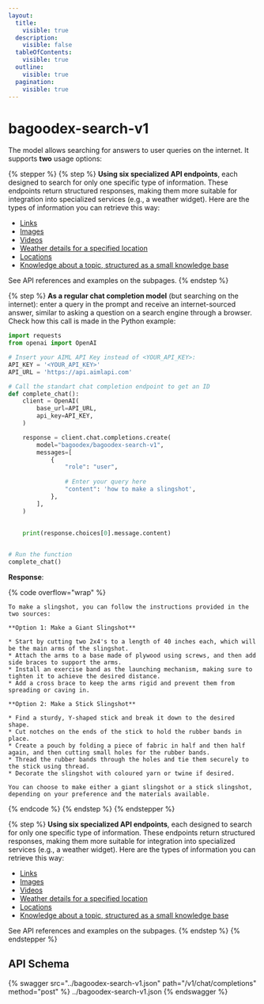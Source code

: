 ```yaml
---
layout:
  title:
    visible: true
  description:
    visible: false
  tableOfContents:
    visible: true
  outline:
    visible: true
  pagination:
    visible: true
---
```


# bagoodex-search-v1

The model allows searching for answers to user queries on the internet. It supports **two** usage options:

{% stepper %}
{% step %}
**Using six specialized API endpoints**, each designed to search for only one specific type of information. These endpoints return structured responses, making them more suitable for integration into specialized services (e.g., a weather widget). Here are the types of information you can retrieve this way:

* [Links](find-links.md)
* [Images](find-images.md)
* [Videos](find-videos.md)
* [Weather details for a specified location](find-the-weather.md)
* [Locations](find-a-local-map.md)
* [Knowledge about a topic, structured as a small knowledge base](get-a-knowledge-structure.md)

See API references and examples on the subpages.
{% endstep %}

{% step %}
**As a regular chat completion model** (but searching on the internet): enter a query in the prompt and receive an internet-sourced answer, similar to asking a question on a search engine through a browser. Check how this call is made in the Python example:

```python
import requests
from openai import OpenAI

# Insert your AIML API Key instead of <YOUR_API_KEY>:
API_KEY = '<YOUR_API_KEY>'
API_URL = 'https://api.aimlapi.com'

# Call the standart chat completion endpoint to get an ID
def complete_chat():
    client = OpenAI(
        base_url=API_URL,
        api_key=API_KEY,
    )    

    response = client.chat.completions.create(
        model="bagoodex/bagoodex-search-v1",
        messages=[
            {
                "role": "user",
                
                # Enter your query here
                "content": 'how to make a slingshot',
            },
        ],
    )
    
    
    print(response.choices[0].message.content)


# Run the function
complete_chat()
```

**Response**:

{% code overflow="wrap" %}
```
To make a slingshot, you can follow the instructions provided in the two sources:

**Option 1: Make a Giant Slingshot**

* Start by cutting two 2x4's to a length of 40 inches each, which will be the main arms of the slingshot.
* Attach the arms to a base made of plywood using screws, and then add side braces to support the arms.
* Install an exercise band as the launching mechanism, making sure to tighten it to achieve the desired distance.
* Add a cross brace to keep the arms rigid and prevent them from spreading or caving in.

**Option 2: Make a Stick Slingshot**

* Find a sturdy, Y-shaped stick and break it down to the desired shape.
* Cut notches on the ends of the stick to hold the rubber bands in place.
* Create a pouch by folding a piece of fabric in half and then half again, and then cutting small holes for the rubber bands.        
* Thread the rubber bands through the holes and tie them securely to the stick using thread.
* Decorate the slingshot with coloured yarn or twine if desired.

You can choose to make either a giant slingshot or a stick slingshot, depending on your preference and the materials available.  
```
{% endcode %}
{% endstep %}
{% endstepper %}

{% step %}
**Using six specialized API endpoints**, each designed to search for only one specific type of information. These endpoints return structured responses, making them more suitable for integration into specialized services (e.g., a weather widget). Here are the types of information you can retrieve this way:

* [Links](https://docs.aimlapi.com/api-overview/web-search-models/bagoodex/bagoodex-bagoodex-search-v1/find-links)
* [Images](https://docs.aimlapi.com/api-overview/web-search-models/bagoodex/bagoodex-bagoodex-search-v1/find-images)
* [Videos](https://docs.aimlapi.com/api-overview/web-search-models/bagoodex/bagoodex-bagoodex-search-v1/find-videos)
* [Weather details for a specified location](https://docs.aimlapi.com/api-overview/web-search-models/bagoodex/bagoodex-bagoodex-search-v1/find-the-weather)
* [Locations](https://docs.aimlapi.com/api-overview/web-search-models/bagoodex/bagoodex-bagoodex-search-v1/find-a-local-map)
* [Knowledge about a topic, structured as a small knowledge base](https://docs.aimlapi.com/api-overview/web-search-models/bagoodex/bagoodex-bagoodex-search-v1/get-a-knowledge-structure)

See API references and examples on the subpages.
{% endstep %}
{% endstepper %}
## API Schema
{% swagger src="../bagoodex-search-v1.json" path="/v1/chat/completions" method="post" %}
../bagoodex-search-v1.json
{% endswagger %}
